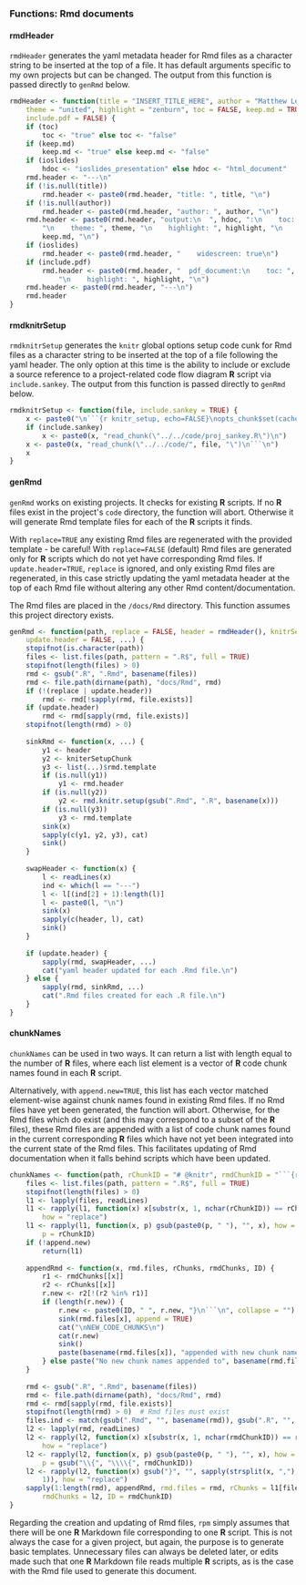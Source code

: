 


### Functions: Rmd documents

#### rmdHeader
`rmdHeader` generates the yaml metadata header for Rmd files as a character string to be inserted at the top of a file.
It has default arguments specific to my own projects but can be changed.
The output from this function is passed directly to `genRmd` below.


```r
rmdHeader <- function(title = "INSERT_TITLE_HERE", author = "Matthew Leonawicz", 
    theme = "united", highlight = "zenburn", toc = FALSE, keep.md = TRUE, ioslides = FALSE, 
    include.pdf = FALSE) {
    if (toc) 
        toc <- "true" else toc <- "false"
    if (keep.md) 
        keep.md <- "true" else keep.md <- "false"
    if (ioslides) 
        hdoc <- "ioslides_presentation" else hdoc <- "html_document"
    rmd.header <- "---\n"
    if (!is.null(title)) 
        rmd.header <- paste0(rmd.header, "title: ", title, "\n")
    if (!is.null(author)) 
        rmd.header <- paste0(rmd.header, "author: ", author, "\n")
    rmd.header <- paste0(rmd.header, "output:\n  ", hdoc, ":\n    toc: ", toc, 
        "\n    theme: ", theme, "\n    highlight: ", highlight, "\n    keep_md: ", 
        keep.md, "\n")
    if (ioslides) 
        rmd.header <- paste0(rmd.header, "    widescreen: true\n")
    if (include.pdf) 
        rmd.header <- paste0(rmd.header, "  pdf_document:\n    toc: ", toc, 
            "\n    highlight: ", highlight, "\n")
    rmd.header <- paste0(rmd.header, "---\n")
    rmd.header
}
```

#### rmdknitrSetup
`rmdknitrSetup` generates the `knitr` global options setup code cunk for Rmd files as a character string to be inserted at the top of a file following the yaml header.
The only option at this time is the ability to include or exclude a source reference to a project-related code flow diagram **R** script via `include.sankey`.
The output from this function is passed directly to `genRmd` below.


```r
rmdknitrSetup <- function(file, include.sankey = TRUE) {
    x <- paste0("\n```{r knitr_setup, echo=FALSE}\nopts_chunk$set(cache=FALSE, eval=FALSE, tidy=TRUE, message=FALSE, warning=FALSE)\n")
    if (include.sankey) 
        x <- paste0(x, "read_chunk(\"../../code/proj_sankey.R\")\n")
    x <- paste0(x, "read_chunk(\"../../code/", file, "\")\n```\n")
    x
}
```

#### genRmd
`genRmd` works on existing projects. It checks for existing **R** scripts.
If no **R** files exist in the project's `code` directory, the function will abort.
Otherwise it will generate Rmd template files for each of the **R** scripts it finds.

With `replace=TRUE` any existing Rmd files are regenerated with the provided template - be careful!
With `replace=FALSE` (default) Rmd files are generated only for **R** scripts which do not yet have corresponding Rmd files.
If `update.header=TRUE`, `replace` is ignored, and only existing Rmd files are regenerated,
in this case strictly updating the yaml metadata header at the top of each Rmd file without altering any other Rmd content/documentation. 

The Rmd files are placed in the `/docs/Rmd` directory.
This function assumes this project directory exists.


```r
genRmd <- function(path, replace = FALSE, header = rmdHeader(), knitrSetupChunk = rmdknitrSetup(), 
    update.header = FALSE, ...) {
    stopifnot(is.character(path))
    files <- list.files(path, pattern = ".R$", full = TRUE)
    stopifnot(length(files) > 0)
    rmd <- gsub(".R", ".Rmd", basename(files))
    rmd <- file.path(dirname(path), "docs/Rmd", rmd)
    if (!(replace | update.header)) 
        rmd <- rmd[!sapply(rmd, file.exists)]
    if (update.header) 
        rmd <- rmd[sapply(rmd, file.exists)]
    stopifnot(length(rmd) > 0)
    
    sinkRmd <- function(x, ...) {
        y1 <- header
        y2 <- kniterSetupChunk
        y3 <- list(...)$rmd.template
        if (is.null(y1)) 
            y1 <- rmd.header
        if (is.null(y2)) 
            y2 <- rmd.knitr.setup(gsub(".Rmd", ".R", basename(x)))
        if (is.null(y3)) 
            y3 <- rmd.template
        sink(x)
        sapply(c(y1, y2, y3), cat)
        sink()
    }
    
    swapHeader <- function(x) {
        l <- readLines(x)
        ind <- which(l == "---")
        l <- l[(ind[2] + 1):length(l)]
        l <- paste0(l, "\n")
        sink(x)
        sapply(c(header, l), cat)
        sink()
    }
    
    if (update.header) {
        sapply(rmd, swapHeader, ...)
        cat("yaml header updated for each .Rmd file.\n")
    } else {
        sapply(rmd, sinkRmd, ...)
        cat(".Rmd files created for each .R file.\n")
    }
}
```

#### chunkNames
`chunkNames` can be used in two ways.
It can return a list with length equal to the number of **R** files,
where each list element is a vector of **R** code chunk names found in each **R** script.

Alternatively, with `append.new=TRUE`, this list has each vector matched element-wise against chunk names found in existing Rmd files.
If no Rmd files have yet been generated, the function will abort.
Otherwise, for the Rmd files which do exist (and this may correspond to a subset of the **R** files),
these Rmd files are appended with a list of code chunk names found in the current corresponding **R** files
which have not yet been integrated into the current state of the Rmd files.
This facilitates updating of Rmd documentation when it falls behind scripts which have been updated.


```r
chunkNames <- function(path, rChunkID = "# @knitr", rmdChunkID = "```{r", append.new = FALSE) {
    files <- list.files(path, pattern = ".R$", full = TRUE)
    stopifnot(length(files) > 0)
    l1 <- lapply(files, readLines)
    l1 <- rapply(l1, function(x) x[substr(x, 1, nchar(rChunkID)) == rChunkID], 
        how = "replace")
    l1 <- rapply(l1, function(x, p) gsub(paste0(p, " "), "", x), how = "replace", 
        p = rChunkID)
    if (!append.new) 
        return(l1)
    
    appendRmd <- function(x, rmd.files, rChunks, rmdChunks, ID) {
        r1 <- rmdChunks[[x]]
        r2 <- rChunks[[x]]
        r.new <- r2[!(r2 %in% r1)]
        if (length(r.new)) {
            r.new <- paste0(ID, " ", r.new, "}\n```\n", collapse = "")  # Hard coded brace and backticks
            sink(rmd.files[x], append = TRUE)
            cat("\nNEW_CODE_CHUNKS\n")
            cat(r.new)
            sink()
            paste(basename(rmd.files[x]), "appended with new chunk names from .R file")
        } else paste("No new chunk names appended to", basename(rmd.files[x]))
    }
    
    rmd <- gsub(".R", ".Rmd", basename(files))
    rmd <- file.path(dirname(path), "docs/Rmd", rmd)
    rmd <- rmd[sapply(rmd, file.exists)]
    stopifnot(length(rmd) > 0)  # Rmd files must exist
    files.ind <- match(gsub(".Rmd", "", basename(rmd)), gsub(".R", "", basename(files)))  # Rmd exist for which R script
    l2 <- lapply(rmd, readLines)
    l2 <- rapply(l2, function(x) x[substr(x, 1, nchar(rmdChunkID)) == rmdChunkID], 
        how = "replace")
    l2 <- rapply(l2, function(x, p) gsub(paste0(p, " "), "", x), how = "replace", 
        p = gsub("\\{", "\\\\{", rmdChunkID))
    l2 <- rapply(l2, function(x) gsub("}", "", sapply(strsplit(x, ","), "[[", 
        1)), how = "replace")
    sapply(1:length(rmd), appendRmd, rmd.files = rmd, rChunks = l1[files.ind], 
        rmdChunks = l2, ID = rmdChunkID)
}
```

Regarding the creation and updating of Rmd files, `rpm` simply assumes that there will be one **R** Markdown file corresponding to one **R** script.
This is not always the case for a given project, but again, the purpose is to generate basic templates.
Unnecessary files can always be deleted later, or edits made such that one **R** Markdown file reads multiple **R** scripts,
as is the case with the Rmd file used to generate this document.
